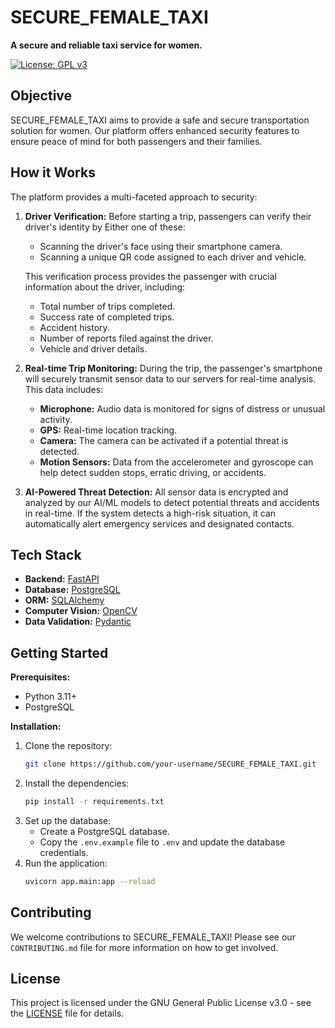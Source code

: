 # SECURE_FEMALE_TAXI

**A secure and reliable taxi service for women.**

[![License: GPL v3](https://img.shields.io/badge/License-GPLv3-blue.svg)](https://www.gnu.org/licenses/gpl-3.0)

## Objective

SECURE_FEMALE_TAXI aims to provide a safe and secure transportation solution for women. Our platform offers enhanced security features to ensure peace of mind for both passengers and their families.

## How it Works

The platform provides a multi-faceted approach to security:

1.  **Driver Verification:** Before starting a trip, passengers can verify their driver's identity by Either one of these:
    *   Scanning the driver's face using their smartphone camera.
    *   Scanning a unique QR code assigned to each driver and vehicle.

    This verification process provides the passenger with crucial information about the driver, including:
    *   Total number of trips completed.
    *   Success rate of completed trips.
    *   Accident history.
    *   Number of reports filed against the driver.
    *   Vehicle and driver details.

2.  **Real-time Trip Monitoring:** During the trip, the passenger's smartphone will securely transmit sensor data to our servers for real-time analysis. This data includes:
    *   **Microphone:** Audio data is monitored for signs of distress or unusual activity.
    *   **GPS:** Real-time location tracking.
    *   **Camera:** The camera can be activated if a potential threat is detected.
    *   **Motion Sensors:** Data from the accelerometer and gyroscope can help detect sudden stops, erratic driving, or accidents.

3.  **AI-Powered Threat Detection:** All sensor data is encrypted and analyzed by our AI/ML models to detect potential threats and accidents in real-time. If the system detects a high-risk situation, it can automatically alert emergency services and designated contacts.

## Tech Stack

*   **Backend:** [FastAPI](https://fastapi.tiangolo.com/)
*   **Database:** [PostgreSQL](https://www.postgresql.org/)
*   **ORM:** [SQLAlchemy](https://www.sqlalchemy.org/)
*   **Computer Vision:** [OpenCV](https://opencv.org/)
*   **Data Validation:** [Pydantic](https://pydantic-docs.helpmanual.io/)

## Getting Started

**Prerequisites:**

*   Python 3.11+
*   PostgreSQL

**Installation:**

1.  Clone the repository:
    ```bash
    git clone https://github.com/your-username/SECURE_FEMALE_TAXI.git
    ```
2.  Install the dependencies:
    ```bash
    pip install -r requirements.txt
    ```
3.  Set up the database:
    *   Create a PostgreSQL database.
    *   Copy the `.env.example` file to `.env` and update the database credentials.
4.  Run the application:
    ```bash
    uvicorn app.main:app --reload
    ```

## Contributing

We welcome contributions to SECURE_FEMALE_TAXI! Please see our `CONTRIBUTING.md` file for more information on how to get involved.

## License

This project is licensed under the GNU General Public License v3.0 - see the [LICENSE](LICENSE) file for details.